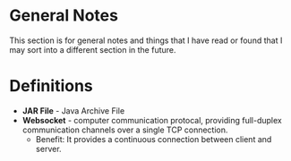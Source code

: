 # General Notes
This section is for general notes and things that I have read or found that I
may sort into a different section in the future.

# Definitions

+ **JAR File** - Java Archive File
+ **Websocket** - computer communication protocal, providing full-duplex 
  communication channels over a single TCP connection.
  - Benefit: It provides a continuous connection between client and server.